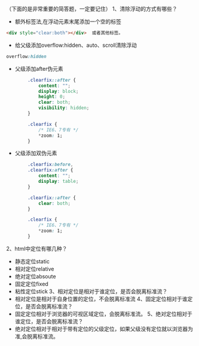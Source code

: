（下面的是非常重要的简答题，一定要记住）
1、清除浮动的方式有哪些？
- 额外标签法,在浮动元素末尾添加一个空的标签
```html
<div style="clear:both"></div>  或者其他标签。
```
- 给父级添加overflow:hidden、auto、scroll清除浮动
```css
overflow:hidden
```
- 父级添加after伪元素
```css
        .clearfix::after {
            content: "";
            display: block;
            height: 0;
            clear: both;
            visibility: hidden;
        }

        .clearfix {
            /* IE6、7专有 */
            *zoom: 1;
        }
```
- 父级添加双伪元素
```css
        .clearfix:before,
        .clearfix:after {
            content: "";
            display: table;
        }

        .clearfix::after {
            clear: both;
        }

        .clearfix {
            /* IE6、7专有 */
            *zoom: 1;
        }

```

2、html中定位有哪几种？
- 静态定位static
- 相对定位relative
- 绝对定位absoute
- 固定定位fixed
- 粘性定位stick
3、相对定位是相对于谁定位，是否会脱离标准流？
- 相对定位是相对于自身位置的定位，不会脱离标准流
4、固定定位相对于谁定位，是否会脱离标准流？
- 固定定位相对于浏览器的可视区域定位，会脱离标准流。
5、绝对定位相对于谁定位，是否会脱离标准流？
- 绝对定位相对于相对于带有定位的父级定位，如果父级没有定位就以浏览器为准,会脱离标准流。